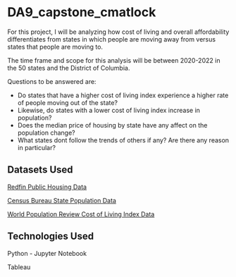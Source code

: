 
# DA9_capstone_cmatlock

For this project, I will be analyzing how cost of living and overall affordability differentiates from states in which people are moving away from versus states that people are moving to.

The time frame and scope for this analysis will be between 2020-2022 in the 50 states and the District of Columbia.


Questions to be answered are:
 - Do states that have a higher cost of living index experience a higher rate of people moving out of the state?
 - Likewise, do states with a lower cost of living index increase in population?
 - Does the median price of housing by state have any affect on the population change?
 - What states dont follow the trends of others if any? Are there any reason in particular?


## Datasets Used

[Redfin Public Housing Data](https://www.redfin.com/news/data-center/)

[Census Bureau State Population Data](https://www.census.gov/data/tables/time-series/demo/popest/2020s-state-total.html)

[World Population Review Cost of Living Index Data](https://worldpopulationreview.com/state-rankings/cost-of-living-index-by-state)



## Technologies Used

Python - Jupyter Notebook

Tableau


